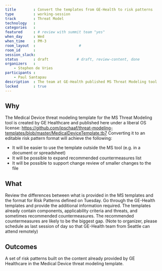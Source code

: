 ```yaml
---
title        : Convert the templates from GE-Health to risk patterns
type         : working-session
track        : Threat Model
technology   :
categories   :
featured     : # review with summit team "yes"
when_day     : Wed
when_time    : PM-3
room_layout  :                    #
room_id      :
session_slack:
status       : draft             # draft, review-content, done
organizers   :
    - Stephen de Vries
participants :
    - Paul Santapau
description  : The team at GE-Health published MS Threat Modeling tool templates for IoT devices used in the health sector.  Convert these into Open Risk Pattern format.
locked       : true
---
```


## Why

The Medical Device threat modeling template for the MS Threat Modeling tool is created by GE Healthcare and published here under a liberal OS license: https://github.com/jpschaaf/threat-modeling-templates/blob/master/MedicalDeviceTemplate.tb7 
Converting it to an editable risk pattern format will achieve the following:
- It will be easier to use the template outside the MS tool (e.g. in a document or spreadsheet)
- It will be possible to expand recommended countermeasures list
- It will be possible to support change review of smaller changes to the file


## What

Review the differences between what is provided in the MS templates and the format for Risk Patterns defined on Tuesday.
Go through the GE-Health templates and provide the additional information required.  The templates already contain components, applicability criteria and threats, and sometimes recommended countermeasures.
The recommended countermeasures are likely to be the biggest gap.
(Note to organizer, please schedule as last session of day so that GE-Health team from Seattle can attend remotely)

## Outcomes

A set of risk patterns built on the content already provided by GE Healthcare in the Medical Device threat modeling template.
